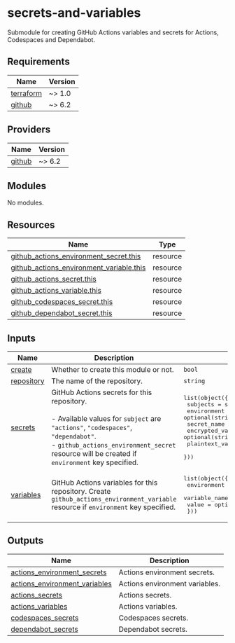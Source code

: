 # secrets-and-variables

Submodule for creating GitHub Actions variables and secrets for Actions, Codespaces and Dependabot.

<!-- BEGIN_TF_DOCS -->
## Requirements

| Name | Version |
|------|---------|
| <a name="requirement_terraform"></a> [terraform](#requirement\_terraform) | ~> 1.0 |
| <a name="requirement_github"></a> [github](#requirement\_github) | ~> 6.2 |

## Providers

| Name | Version |
|------|---------|
| <a name="provider_github"></a> [github](#provider\_github) | ~> 6.2 |

## Modules

No modules.

## Resources

| Name | Type |
|------|------|
| [github_actions_environment_secret.this](https://registry.terraform.io/providers/integrations/github/latest/docs/resources/actions_environment_secret) | resource |
| [github_actions_environment_variable.this](https://registry.terraform.io/providers/integrations/github/latest/docs/resources/actions_environment_variable) | resource |
| [github_actions_secret.this](https://registry.terraform.io/providers/integrations/github/latest/docs/resources/actions_secret) | resource |
| [github_actions_variable.this](https://registry.terraform.io/providers/integrations/github/latest/docs/resources/actions_variable) | resource |
| [github_codespaces_secret.this](https://registry.terraform.io/providers/integrations/github/latest/docs/resources/codespaces_secret) | resource |
| [github_dependabot_secret.this](https://registry.terraform.io/providers/integrations/github/latest/docs/resources/dependabot_secret) | resource |

## Inputs

| Name | Description | Type | Default | Required |
|------|-------------|------|---------|:--------:|
| <a name="input_create"></a> [create](#input\_create) | Whether to create this module or not. | `bool` | `true` | no |
| <a name="input_repository"></a> [repository](#input\_repository) | The name of the repository. | `string` | n/a | yes |
| <a name="input_secrets"></a> [secrets](#input\_secrets) | GitHub Actions secrets for this repository.<br/><br/>- Available values for `subject` are `"actions"`, `"codespaces"`, `"dependabot"`.<br/>- `github_actions_environment_secret` resource will be created if `environment` key specified. | <pre>list(object({<br/>    subjects        = set(string)<br/>    environment     = optional(string)<br/>    secret_name     = string<br/>    encrypted_value = optional(string)<br/>    plaintext_value = optional(string)<br/>  }))</pre> | `[]` | no |
| <a name="input_variables"></a> [variables](#input\_variables) | GitHub Actions variables for this repository. Create `github_actions_environment_variable` resource if `environment` key specified. | <pre>list(object({<br/>    environment   = optional(string)<br/>    variable_name = string<br/>    value         = optional(string)<br/>  }))</pre> | `[]` | no |

## Outputs

| Name | Description |
|------|-------------|
| <a name="output_actions_environment_secrets"></a> [actions\_environment\_secrets](#output\_actions\_environment\_secrets) | Actions environment secrets. |
| <a name="output_actions_environment_variables"></a> [actions\_environment\_variables](#output\_actions\_environment\_variables) | Actions environment variables. |
| <a name="output_actions_secrets"></a> [actions\_secrets](#output\_actions\_secrets) | Actions secrets. |
| <a name="output_actions_variables"></a> [actions\_variables](#output\_actions\_variables) | Actions variables. |
| <a name="output_codespaces_secrets"></a> [codespaces\_secrets](#output\_codespaces\_secrets) | Codespaces secrets. |
| <a name="output_dependabot_secrets"></a> [dependabot\_secrets](#output\_dependabot\_secrets) | Dependabot secrets. |
<!-- END_TF_DOCS -->

